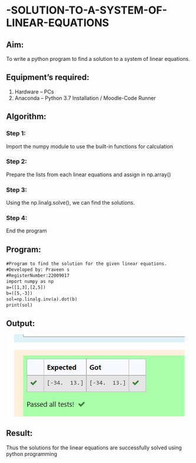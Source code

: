 # -SOLUTION-TO-A-SYSTEM-OF-LINEAR-EQUATIONS
## Aim:
To write a python program to find a solution to a system of linear equations.
## Equipment’s required:
1. 	Hardware – PCs
2. 	Anaconda – Python 3.7 Installation / Moodle-Code Runner
## Algorithm:
### Step 1: 
Import the numpy module to use the built-in functions for calculation
### Step 2: 
Prepare the lists from each linear equations and assign in np.array()
### Step 3: 
Using the np.linalg.solve(), we can find the solutions.
### Step 4: 
End the program
## Program:
```
#Program to find the solution for the given linear equations.
#Developed by: Praveen s
#RegisterNumber:22009017
import numpy as np
a=([1,3],[2,5])
b=([5,-3])
sol=np.linalg.inv(a).dot(b)
print(sol)
```

## Output:
![eig](output.png)

## Result: 
Thus the solutions for the linear equations are successfully solved using python programming

